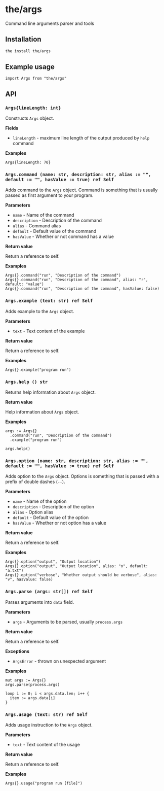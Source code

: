 # the/args
Command line arguments parser and tools

## Installation

```bash
the install the/args
```

## Example usage

```the
import Args from "the/args"
```

## API

### `Args{lineLength: int}`
Constructs `Args` object.

**Fields**

- `lineLength` - maximum line length of the output produced by `help` command

**Examples**

```the
Args{lineLength: 70}
```

### `Args.command (name: str, description: str, alias := "", default := "", hasValue := true) ref Self`
Adds command to the `Args` object. Command is something that is usually passed as first argument to your program.

**Parameters**

- `name` - Name of the command
- `description` - Description of the command
- `alias` - Command alias
- `default` - Default value of the command
- `hasValue` - Whether or not command has a value

**Return value**

Return a reference to self.

**Examples**

```the
Args{}.command("run", "Description of the command")
Args{}.command("run", "Description of the command", alias: "r", default: "value")
Args{}.command("run", "Description of the command", hasValue: false)
```

### `Args.example (text: str) ref Self`
Adds example to the `Args` object.

**Parameters**

- `text` - Text content of the example

**Return value**

Return a reference to self.

**Examples**

```the
Args{}.example("program run")
```

### `Args.help () str`
Returns help information about `Args` object.

**Return value**

Help information about `Args` object.

**Examples**

```the
args := Args{}
  .command("run", "Description of the command")
  .example("program run")

args.help()
```

### `Args.option (name: str, description: str, alias := "", default := "", hasValue := true) ref Self`
Adds option to the `Args` object. Options is something that is passed with a prefix of double dashes (`--`).

**Parameters**

- `name` - Name of the option
- `description` - Description of the option
- `alias` - Option alias
- `default` - Default value of the option
- `hasValue` - Whether or not option has a value

**Return value**

Return a reference to self.

**Examples**

```the
Args{}.option("output", "Output location")
Args{}.option("output", "Output location", alias: "o", default: "a.txt")
Args{}.option("verbose", "Whether output should be verbose", alias: "v", hasValue: false)
```

### `Args.parse (args: str[]) ref Self`
Parses arguments into `data` field.

**Parameters**

- `args` - Arguments to be parsed, usually `process.args`

**Return value**

Return a reference to self.

**Exceptions**

- `ArgsError` - thrown on unexpected argument

**Examples**

```the
mut args := Args{}
args.parse(process.args)

loop i := 0; i < args.data.len; i++ {
  item := args.data[i]
}
```

### `Args.usage (text: str) ref Self`
Adds usage instruction to the `Args` object.

**Parameters**

- `text` - Text content of the usage

**Return value**

Return a reference to self.

**Examples**

```the
Args{}.usage("program run [file]")
```
